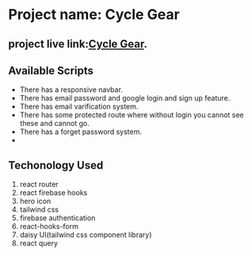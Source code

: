 # Project name: Cycle Gear

## project live link:[Cycle Gear]().

## Available Scripts

- There has a responsive navbar.
- There has email password and google login and sign up feature.
- There has email varification system.
- There has some protected route where without login you cannot see these and cannot go.
- There has a forget password system.
-

## Techonology Used

1. react router
2. react firebase hooks
3. hero icon
4. tailwind css
5. firebase authentication
6. react-hooks-form
7. daisy UI(tailwind css component library)
8. react query
